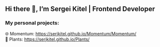 ## Hi there 👋, I’m Sergei Kitel | Frontend Developer

### My personal projects:

🌐 Momentum: https://serjkitel.github.io/Momentum/Momentum/  
🌻 Plants: https://serjkitel.github.io/Plants/

<!--
**serjKitel/serjKitel** is a ✨ _special_ ✨ repository because its `README.md` (this file) appears on your GitHub profile.

Here are some ideas to get you started:

- 🔭 I’m currently working on ...
- 🌱 I’m currently learning ...
- 👯 I’m looking to collaborate on ...
- 🤔 I’m looking for help with ...
- 💬 Ask me about ...
- 📫 How to reach me: ...
- 😄 Pronouns: ...
- ⚡ Fun fact: ...
-->

